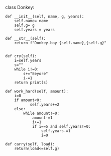 class Donkey:

    def __init__(self, name, g, years):
        self.name= name
        self.g= g
        self.years = years

    def __str__(self):
        return f"Donkey-boy {self.name},{self.g}"


    def cry(self):
        i=self.years
        s=""
        while i!=0:
            s+="Eeyore"
            i-=1
        return print(s)

    def work_hard(self, amount):
        i=0
        if amount<0:
               self.years+=2
        else:
            while amount!=0:
                amount-=1
                i+=1
                if i==5 and self.years!=0:
                    self.years-=1
                    i=0
          
    def carry(self, load):
        return(load<=self.g)
